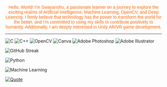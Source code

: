 <div style="background-image: url('https://ibb.co/wSJJNWp'); background-size: cover; background-position: center; height: 300px;">
    <!-- Your content goes here -->
</div>

<!-- Center-aligned text with custom font and color -->
<p align="center" style="font-family: 'Arial', sans-serif; color: #ff6600;">Hello, World! I'm Swayanshu, a passionate learner on a journey to explore the exciting realms of Artificial Intelligence, Machine Learning, OpenCV, and Deep Learning. I firmly believe that technology has the power to transform the world for the better, and I'm committed to using my skills to contribute positively to humanity. Additionally, I am deeply interested in Unity AR/VR game development.</p>

<!-- Horizontal line -->
<hr/>

<!-- Image with rounded corners -->
![C](https://img.shields.io/badge/c-%2300599C.svg?style=for-the-badge&logo=c&logoColor=white) ![C++](https://img.shields.io/badge/c++-%2300599C.svg?style=for-the-badge&logo=c%2B%2B&logoColor=white) ![OpenCV](https://img.shields.io/badge/OpenCV-5C3EE8?style=for-the-badge&logo=opencv&logoColor=white) ![Canva](https://img.shields.io/badge/Canva-%2300C4CC.svg?style=for-the-badge&logo=Canva&logoColor=white) ![Adobe Photoshop](https://img.shields.io/badge/Adobe%20Photoshop-31A8FF?style=for-the-badge&logo=adobe%20photoshop&logoColor=white) ![Adobe Illustrator](https://img.shields.io/badge/Adobe%20Illustrator-FF9A00?style=for-the-badge&logo=adobe%20illustrator&logoColor=white)


![GitHub Streak](https://github-readme-streak-stats.herokuapp.com/?user=Swayanshu18)

![Python](https://img.shields.io/badge/Python-3670A0?style=for-the-badge&logo=python&logoColor=ffdd54)

![Machine Learning](https://img.shields.io/badge/Machine%20Learning-009688?style=for-the-badge&logo=python&logoColor=white)
<!-- Random Programming Quote -->
[![Quote](https://github-readme-quotes.herokuapp.com/quote?theme=dark)](https://github.com/RandomCoderOrg/github-readme-quotes)



